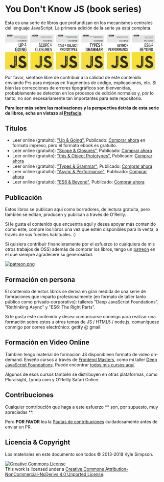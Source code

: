 # You Don't Know JS (book series)

Esta es una serie de libros que profundizan en los mecanismos centrales del lenguaje JavaScript. La primera edición de la serie ya está completa.

<a href="http://www.ebooks.com/1993212/you-don-t-know-js-up-going/simpson-kyle/"><img src="up_going/cover.jpg" width="75"></a>&nbsp;
<a href="http://www.ebooks.com/1647631/you-don-t-know-js-scope-closures/simpson-kyle/"><img src="scope_closures/cover.jpg" width="75"></a>&nbsp;
<a href="http://www.ebooks.com/1734321/you-don-t-know-js-this-object-prototypes/simpson-kyle/"><img src="this_object_prototypes/cover.jpg" width="75"></a>&nbsp;
<a href="http://www.ebooks.com/1935541/you-don-t-know-js-types-grammar/simpson-kyle/"><img src="types_grammar/cover.jpg" width="75"></a>&nbsp;
<a href="http://www.ebooks.com/1977375/you-don-t-know-js-async-performance/simpson-kyle/"><img src="async_performance/cover.jpg" width="75"></a>&nbsp;
<a href="http://www.ebooks.com/2481820/you-don-t-know-js-es6-beyond/simpson-kyle/"><img src="es6_beyond/cover.jpg" width="75"></a>

Por favor, siéntase libre de contribuir a la calidad de este contenido enviando Prs para mejoras en fragmentos de código, explicaciones, etc. Si bien las correcciones de errores tipográficos son bienvenidas, probablemente se detecten en los procesos de edición normales y, por lo tanto, no son necesariamente tan importantes para este repositorio.

**Para leer más sobre las motivaciones y la perspectiva detrás de esta serie de libros, echa un vistazo al [Prefacio](preface.md).**

## Títulos

* Leer online (gratuito): ["Up & Going"](up\%20&\%20going/README.md#you-dont-know-js-up--going), Publicado: [Comprar ahora](http://www.ebooks.com/1993212/you-don-t-know-js-up-going/simpson-kyle/) en formato impreso, pero el formato ebook es gratuito.
* Leer online (gratuito): ["Scope & Closures"](scope\%20&\%20closures/README.md#you-dont-know-js-scope--closures), Publicado: [Comprar ahora](http://www.ebooks.com/1647631/you-don-t-know-js-scope-closures/simpson-kyle/)
* Leer online (gratuito): ["this & Object Prototypes"](this\%20&\%20object\%20prototypes/README.md#you-dont-know-js-this--object-prototypes), Publicado: [Comprar ahora](http://www.ebooks.com/1734321/you-don-t-know-js-this-object-prototypes/simpson-kyle/)
* Leer online (gratuito): ["Types & Grammar"](types\%20&\%20grammar/README.md#you-dont-know-js-types--grammar), Publicado: [Comprar ahora](http://www.ebooks.com/1935541/you-don-t-know-js-types-grammar/simpson-kyle/)
* Leer online (gratuito): ["Async & Performance"](async\%20&\%20performance/README.md#you-dont-know-js-async--performance), Publicado: [Comprar ahora](http://www.ebooks.com/1977375/you-don-t-know-js-async-performance/simpson-kyle/)
* Leer online (gratuito): ["ES6 & Beyond"](es6\%20&\%20beyond/README.md#you-dont-know-js-es6--beyond), Publicado: [Comprar ahora](http://www.ebooks.com/2481820/you-don-t-know-js-es6-beyond/simpson-kyle/)

## Publicación

Estos libros se publican aquí como borradores, de lectura gratuita, pero también se editan, producen y publican a través de O'Reilly.

Si le gusta el contenido que encuentra aquí y desea apoyar más contenido como este, compre los libros una vez que estén disponibles para la venta, a través de sus fuentes habituales. :)

Si quisiera contribuir financieramente por el esfuerzo (o cualquiera de mis otros trabajos de OSS) además de comprar los libros, tengo un  [patreon](https://www.patreon.com/getify) en el que siempre agradeceré su generosidad.

<a href="https://www.patreon.com/getify">[![patreon.png](https://c5.patreon.com/external/logo/become_a_patron_button.png)](https://www.patreon.com/getify)</a>

## Formación en persona

El contenido de estos libros se deriva en gran medida de una serie de fomraciones que imparto profesionalmente (en formato de taller tanto público como privado-corporativo): talleres "Deep JavaScript Foundations", "Rethinking Async" y "ES6: The Right Parts".

Si le gusta este contenido y desea comunicarse conmigo para realizar una formación sobre estos u otros temas de JS / HTML5 / node.js, comuníquese conmigo por correo electrónico: getify @ gmail

## Formación en Video Online

También tengo material de formación JS disponibleen formato de video on-demand. Enseño cursos a través de [Frontend Masters](https://FrontendMasters.com), como mi taller [Deep JavaScript Foundations](https://frontendmasters.com/courses/javascript-foundations/). Puede encontrar [todos mis cursos aquí](https://frontendmasters.com/kyle-simpson/).

Algunos de esos cursos también se distribuyen en otras plataformas, como Pluralsight, Lynda.com y O'Reilly Safari Online.

## Contribuciones

Cualquier contribución que haga a este esfuerzo ** son, por supuesto, muy apreciadas **.

Pero **POR FAVOR** lea la [Pautas de contribuciones](CONTRIBUTING.md) cuidadosamente antes de enviar un PR.

## Licencia & Copyright

Los materiales en este documento son todos &copy; 2013-2018 Kyle Simpson.

<a rel="license" href="http://creativecommons.org/licenses/by-nc-nd/4.0/"><img alt="Creative Commons License" style="border-width:0" src="https://i.creativecommons.org/l/by-nc-nd/4.0/88x31.png" /></a><br />This work is licensed under a <a rel="license" href="http://creativecommons.org/licenses/by-nc-nd/4.0/">Creative Commons Attribution-NonCommercial-NoDerivs 4.0 Unported License</a>.
